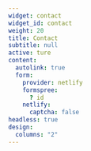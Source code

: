 ```yaml
---
widget: contact
widget_id: contact
weight: 20
title: Contact
subtitle: null
active: ture
content:
  autolink: true
  form:
    provider: netlify
    formspree:
      ? id
    netlify:
      captcha: false
headless: true
design:
  columns: "2"
---
```


